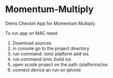 # Momentum-Multiply
Demo Checkin App for Momentum Multiply. 

To run app on MAC need:

1. Download sources
2. in console go to the project directory
3. run command: ionic platform add ios                                                 
4. run command ionic build ios
5. open xcode project on the path /platforms/ios
6. connect device an run on iphone

                              
